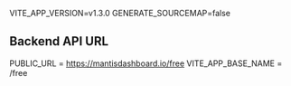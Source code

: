 VITE_APP_VERSION=v1.3.0
GENERATE_SOURCEMAP=false

## Backend API URL

PUBLIC_URL = https://mantisdashboard.io/free
VITE_APP_BASE_NAME = /free
